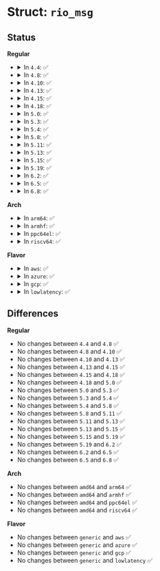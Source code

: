 # Struct: <code>rio_msg</code>

## Status
<b>Regular</b>
<ul>
<li>
<details>
<summary>In <code>4.4</code>: ✅</summary>

```c
struct rio_msg {
    struct resource *res;
    void (*mcback)(struct rio_mport *, void *, int, int);
};
```
</details>
</li>
<li>
<details>
<summary>In <code>4.8</code>: ✅</summary>

```c
struct rio_msg {
    struct resource *res;
    void (*mcback)(struct rio_mport *, void *, int, int);
};
```
</details>
</li>
<li>
<details>
<summary>In <code>4.10</code>: ✅</summary>

```c
struct rio_msg {
    struct resource *res;
    void (*mcback)(struct rio_mport *, void *, int, int);
};
```
</details>
</li>
<li>
<details>
<summary>In <code>4.13</code>: ✅</summary>

```c
struct rio_msg {
    struct resource *res;
    void (*mcback)(struct rio_mport *, void *, int, int);
};
```
</details>
</li>
<li>
<details>
<summary>In <code>4.15</code>: ✅</summary>

```c
struct rio_msg {
    struct resource *res;
    void (*mcback)(struct rio_mport *, void *, int, int);
};
```
</details>
</li>
<li>
<details>
<summary>In <code>4.18</code>: ✅</summary>

```c
struct rio_msg {
    struct resource *res;
    void (*mcback)(struct rio_mport *, void *, int, int);
};
```
</details>
</li>
<li>
<details>
<summary>In <code>5.0</code>: ✅</summary>

```c
struct rio_msg {
    struct resource *res;
    void (*mcback)(struct rio_mport *, void *, int, int);
};
```
</details>
</li>
<li>
<details>
<summary>In <code>5.3</code>: ✅</summary>

```c
struct rio_msg {
    struct resource *res;
    void (*mcback)(struct rio_mport *, void *, int, int);
};
```
</details>
</li>
<li>
<details>
<summary>In <code>5.4</code>: ✅</summary>

```c
struct rio_msg {
    struct resource *res;
    void (*mcback)(struct rio_mport *, void *, int, int);
};
```
</details>
</li>
<li>
<details>
<summary>In <code>5.8</code>: ✅</summary>

```c
struct rio_msg {
    struct resource *res;
    void (*mcback)(struct rio_mport *, void *, int, int);
};
```
</details>
</li>
<li>
<details>
<summary>In <code>5.11</code>: ✅</summary>

```c
struct rio_msg {
    struct resource *res;
    void (*mcback)(struct rio_mport *, void *, int, int);
};
```
</details>
</li>
<li>
<details>
<summary>In <code>5.13</code>: ✅</summary>

```c
struct rio_msg {
    struct resource *res;
    void (*mcback)(struct rio_mport *, void *, int, int);
};
```
</details>
</li>
<li>
<details>
<summary>In <code>5.15</code>: ✅</summary>

```c
struct rio_msg {
    struct resource *res;
    void (*mcback)(struct rio_mport *, void *, int, int);
};
```
</details>
</li>
<li>
<details>
<summary>In <code>5.19</code>: ✅</summary>

```c
struct rio_msg {
    struct resource *res;
    void (*mcback)(struct rio_mport *, void *, int, int);
};
```
</details>
</li>
<li>
<details>
<summary>In <code>6.2</code>: ✅</summary>

```c
struct rio_msg {
    struct resource *res;
    void (*mcback)(struct rio_mport *, void *, int, int);
};
```
</details>
</li>
<li>
<details>
<summary>In <code>6.5</code>: ✅</summary>

```c
struct rio_msg {
    struct resource *res;
    void (*mcback)(struct rio_mport *, void *, int, int);
};
```
</details>
</li>
<li>
<details>
<summary>In <code>6.8</code>: ✅</summary>

```c
struct rio_msg {
    struct resource *res;
    void (*mcback)(struct rio_mport *, void *, int, int);
};
```
</details>
</li>
</ul>
<b>Arch</b>
<ul>
<li>
<details>
<summary>In <code>arm64</code>: ✅</summary>

```c
struct rio_msg {
    struct resource *res;
    void (*mcback)(struct rio_mport *, void *, int, int);
};
```
</details>
</li>
<li>
<details>
<summary>In <code>armhf</code>: ✅</summary>

```c
struct rio_msg {
    struct resource *res;
    void (*mcback)(struct rio_mport *, void *, int, int);
};
```
</details>
</li>
<li>
<details>
<summary>In <code>ppc64el</code>: ✅</summary>

```c
struct rio_msg {
    struct resource *res;
    void (*mcback)(struct rio_mport *, void *, int, int);
};
```
</details>
</li>
<li>
<details>
<summary>In <code>riscv64</code>: ✅</summary>

```c
struct rio_msg {
    struct resource *res;
    void (*mcback)(struct rio_mport *, void *, int, int);
};
```
</details>
</li>
</ul>
<b>Flavor</b>
<ul>
<li>
<details>
<summary>In <code>aws</code>: ✅</summary>

```c
struct rio_msg {
    struct resource *res;
    void (*mcback)(struct rio_mport *, void *, int, int);
};
```
</details>
</li>
<li>
<details>
<summary>In <code>azure</code>: ✅</summary>

```c
struct rio_msg {
    struct resource *res;
    void (*mcback)(struct rio_mport *, void *, int, int);
};
```
</details>
</li>
<li>
<details>
<summary>In <code>gcp</code>: ✅</summary>

```c
struct rio_msg {
    struct resource *res;
    void (*mcback)(struct rio_mport *, void *, int, int);
};
```
</details>
</li>
<li>
<details>
<summary>In <code>lowlatency</code>: ✅</summary>

```c
struct rio_msg {
    struct resource *res;
    void (*mcback)(struct rio_mport *, void *, int, int);
};
```
</details>
</li>
</ul>

## Differences
<b>Regular</b>
<ul>
<li>
No changes between <code>4.4</code> and <code>4.8</code> ✅
</li>
<li>
No changes between <code>4.8</code> and <code>4.10</code> ✅
</li>
<li>
No changes between <code>4.10</code> and <code>4.13</code> ✅
</li>
<li>
No changes between <code>4.13</code> and <code>4.15</code> ✅
</li>
<li>
No changes between <code>4.15</code> and <code>4.18</code> ✅
</li>
<li>
No changes between <code>4.18</code> and <code>5.0</code> ✅
</li>
<li>
No changes between <code>5.0</code> and <code>5.3</code> ✅
</li>
<li>
No changes between <code>5.3</code> and <code>5.4</code> ✅
</li>
<li>
No changes between <code>5.4</code> and <code>5.8</code> ✅
</li>
<li>
No changes between <code>5.8</code> and <code>5.11</code> ✅
</li>
<li>
No changes between <code>5.11</code> and <code>5.13</code> ✅
</li>
<li>
No changes between <code>5.13</code> and <code>5.15</code> ✅
</li>
<li>
No changes between <code>5.15</code> and <code>5.19</code> ✅
</li>
<li>
No changes between <code>5.19</code> and <code>6.2</code> ✅
</li>
<li>
No changes between <code>6.2</code> and <code>6.5</code> ✅
</li>
<li>
No changes between <code>6.5</code> and <code>6.8</code> ✅
</li>
</ul>
<b>Arch</b>
<ul>
<li>
No changes between <code>amd64</code> and <code>arm64</code> ✅
</li>
<li>
No changes between <code>amd64</code> and <code>armhf</code> ✅
</li>
<li>
No changes between <code>amd64</code> and <code>ppc64el</code> ✅
</li>
<li>
No changes between <code>amd64</code> and <code>riscv64</code> ✅
</li>
</ul>
<b>Flavor</b>
<ul>
<li>
No changes between <code>generic</code> and <code>aws</code> ✅
</li>
<li>
No changes between <code>generic</code> and <code>azure</code> ✅
</li>
<li>
No changes between <code>generic</code> and <code>gcp</code> ✅
</li>
<li>
No changes between <code>generic</code> and <code>lowlatency</code> ✅
</li>
</ul>
